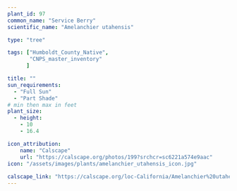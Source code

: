 ```yaml
---
plant_id: 97
common_name: "Service Berry"
scientific_name: "Amelanchier utahensis"

type: "tree"

tags: ["Humboldt_County_Native",
       "CNPS_master_inventory"
      ]

title: ""
sun_requirements:
  - "Full Sun"
  - "Part Shade"
# min then max in feet
plant_size:
  - height: 
    - 10
    - 16.4

icon_attribution: 
    name: "Calscape"
    url: "https://calscape.org/photos/199?srchcr=sc6221a574e9aac" 
icon: "/assets/images/plants/amelanchier_utahensis_icon.jpg"
 
calscape_link: "https://calscape.org/loc-California/Amelanchier%20utahensis%20(Service%20Berry)" 
---
```





